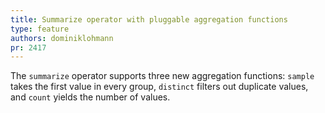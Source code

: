 ```yaml
---
title: Summarize operator with pluggable aggregation functions
type: feature
authors: dominiklohmann
pr: 2417
---
```


The `summarize` operator supports three new aggregation functions: `sample`
takes the first value in every group, `distinct` filters out duplicate values,
and `count` yields the number of values.
